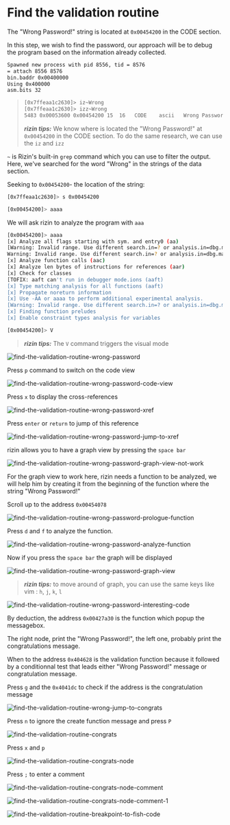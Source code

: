 # Find the validation routine

The "Wrong Password!" string is located at `0x00454200` in the CODE section.

In this step, we wish to find the password, our approach will be to debug
the program based on the information already collected.

```bash
Spawned new process with pid 8556, tid = 8576
= attach 8556 8576
bin.baddr 0x00400000
Using 0x400000
asm.bits 32
```

> ```bash
> [0x7ffeaa1c2630]> iz~Wrong
> [0x7ffeaa1c2630]> izz~Wrong
> 5483 0x00053600 0x00454200 15  16   CODE    ascii   Wrong Password!
> ```
> ***rizin tips:*** We know where is located the "Wrong Password!" at
> `0x00454200` in the CODE section.
> To do the same research, we can use the `iz` and `izz`


`~` is Rizin's built-in `grep` command which you can use to filter the
output.
Here, we've searched for the word "Wrong" in the strings of the data
section.

Seeking to `0x00454200`- the location of the string:

```bash
[0x7ffeaa1c2630]> s 0x00454200

[0x00454200]> aaaa
```

We will ask rizin to analyze the program with `aaa`

```bash
[0x00454200]> aaaa
[x] Analyze all flags starting with sym. and entry0 (aa)
[Warning: Invalid range. Use different search.in=? or analysis.in=dbg.maps.x
Warning: Invalid range. Use different search.in=? or analysis.in=dbg.maps.x
[x] Analyze function calls (aac)
[x] Analyze len bytes of instructions for references (aar)
[x] Check for classes
[TOFIX: aaft can't run in debugger mode.ions (aaft)
[x] Type matching analysis for all functions (aaft)
[x] Propagate noreturn information
[x] Use -AA or aaaa to perform additional experimental analysis.
[Warning: Invalid range. Use different search.in=? or analysis.in=dbg.maps.x
[x] Finding function preludes
[x] Enable constraint types analysis for variables
```

```bash
[0x00454200]> V
```

> ***rizin tips:*** The `V` command triggers the visual mode

![find-the-validation-routine-wrong-password](./img/find-the-validation_routine-00.png)

Press `p` command to switch on the code view

![find-the-validation-routine-wrong-password-code-view](./img/find-the-validation_routine-01.png)

Press `x` to display the cross-references

![find-the-validation-routine-wrong-password-xref](./img/find-the-validation_routine-02.png)

Press `enter` or `return` to jump of this reference

![find-the-validation-routine-wrong-password-jump-to-xref](./img/find-the-validation_routine-03.png)

rizin allows you to have a graph view by pressing the `space bar`

![find-the-validation-routine-wrong-password-graph-view-not-work](./img/find-the-validation_routine-04.png)

For the graph view to work here, rizin needs a function to be analyzed,
we will help him by creating it from the beginning of the function
where the string "Wrong Password!"

Scroll up to the address `0x00454078`

![find-the-validation-routine-wrong-password-prologue-function](./img/find-the-validation_routine-05.png)

Press `d` and `f` to analyze the function.


![find-the-validation-routine-wrong-password-analyze-function](./img/find-the-validation_routine-06.png)

Now if you press the `space bar`  the graph will be displayed

![find-the-validation-routine-wrong-password-graph-view](./img/find-the-validation_routine-07.png)

> ***rizin tips:*** to move around of graph, you can use the same keys like vim :
> `h`, `j`, `k`, `l`

![find-the-validation-routine-wrong-password-interesting-code](./img/find-the-validation_routine-08.png)

By deduction, the address `0x00427a30` is the function which popup the messagebox.

The right node, print the "Wrong Password!", the left one, probably print the congratulations message.

When to the address `0x404628` is the validation function because it
followed by a conditionnal test that leads either "Wrong Password!" message
or congratulation message.

Press `g` and the `0x4041dc` to check if the address is the congratulation message

![find-the-validation-routine-wrong-jump-to-congrats](./img/find-the-validation_routine-09.png)

Press `n` to ignore the create function message and press `P`

![find-the-validation-routine-congrats](./img/find-the-validation_routine-10.png)

Press `x` and `p`

![find-the-validation-routine-congrats-node](./img/find-the-validation_routine-11.png)

Press `;` to enter a comment

![find-the-validation-routine-congrats-node-comment](./img/find-the-validation_routine-12.png)

![find-the-validation-routine-congrats-node-comment-1](./img/find-the-validation_routine-13.png)

![find-the-validation-routine-breakpoint-to-fish-code](./img/find-the-validation_routine-14.png)









